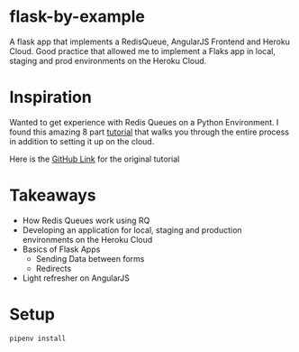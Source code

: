 # flask-by-example
A flask app that implements a RedisQueue, AngularJS Frontend and Heroku Cloud. Good practice that allowed me to implement a 
Flaks app in local, staging and prod environments on the Heroku Cloud.

# Inspiration
Wanted to get experience with Redis Queues on a Python Environment. I found this amazing 8 part [tutorial](https://realpython.com/flask-by-example-part-1-project-setup/)
that walks you through the entire process in addition to setting it up on the cloud.

Here is the [GitHub Link](https://github.com/realpython/flask-by-example/releases) for the original tutorial

# Takeaways
- How Redis Queues work using RQ
- Developing an application for local, staging and production environments on the Heroku Cloud
- Basics of Flask Apps
  - Sending Data between forms
  - Redirects
- Light refresher on AngularJS

# Setup
```bash
pipenv install
```
